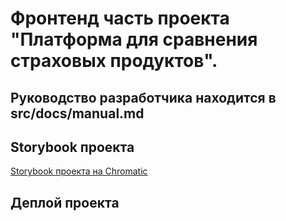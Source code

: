 # Фронтенд часть проекта "Платформа для сравнения страховых продуктов".

## Руководство разработчика находится в src/docs/manual.md

## Storybook проекта

[Storybook проекта на Chromatic](https://657b2afe3c0bffcfaf2eefa7-iyyigdbuum.chromatic.com)

## Деплой проекта
